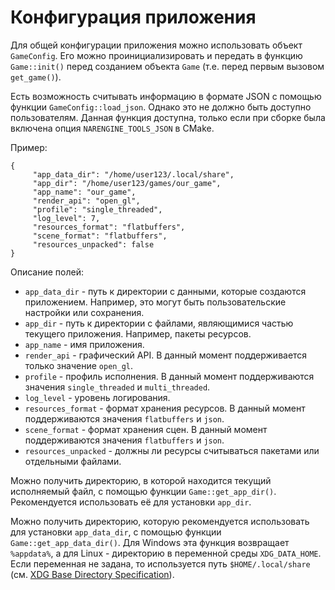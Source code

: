 # Конфигурация приложения

Для общей конфигурации приложения можно использовать объект `GameConfig`. Его можно
проинициализировать и передать в функцию `Game::init()` перед созданием объекта
`Game` (т.е. перед первым вызовом `get_game()`).

Есть возможность считывать информацию в формате JSON с помощью функции `GameConfig::load_json`.
Однако это не должно быть доступно пользователям. Данная функция доступна, только если
при сборке была включена опция `NARENGINE_TOOLS_JSON` в CMake.

Пример:

```
{
     "app_data_dir": "/home/user123/.local/share",
     "app_dir": "/home/user123/games/our_game",
     "app_name": "our_game",
     "render_api": "open_gl",
     "profile": "single_threaded",
     "log_level": 7,
     "resources_format": "flatbuffers",
     "scene_format": "flatbuffers",
     "resources_unpacked": false
}
```

Описание полей:
* `app_data_dir` - путь к директории с данными, которые создаются приложением.
Например, это могут быть пользовательские настройки или сохранения.
* `app_dir` - путь к директории с файлами, являющимися частью текущего приложения.
Например, пакеты ресурсов.
* `app_name` - имя приложения.
* `render_api` - графический API. В данный момент поддерживается только значение `open_gl`.
* `profile` - профиль исполнения. В данный момент поддерживаются значения `single_threaded`
и `multi_threaded`.
* `log_level` - уровень логирования.
* `resources_format` - формат хранения ресурсов. В данный момент поддерживаются значения
`flatbuffers` и `json`.
* `scene_format` - формат хранения сцен. В данный момент поддерживаются значения
`flatbuffers` и `json`.
* `resources_unpacked` - должны ли ресурсы считываться пакетами или отдельными файлами.

Можно получить директорию, в которой находится текущий исполняемый файл, с помощью функции
`Game::get_app_dir()`. Рекомендуется использовать её для установки `app_dir`.

Можно получить директорию, которую рекомендуется использовать для установки `app_data_dir`,
с помощью функции `Game::get_app_data_dir()`. Для Windows эта функция возвращает `%appdata%`,
а для Linux - директорию в переменной среды `XDG_DATA_HOME`. Если переменная не задана, то
используется путь `$HOME/.local/share` (см. 
[XDG Base Directory Specification](https://specifications.freedesktop.org/basedir-spec/latest/)).
